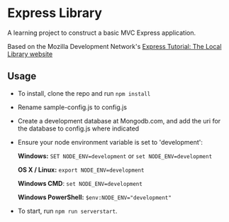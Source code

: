 # Express Library

A learning project to construct a basic MVC Express application.

Based on the Mozilla Development Network's [Express Tutorial: The Local Library website](https://developer.mozilla.org/en-US/docs/Learn/Server-side/Express_Nodejs/Tutorial_local_library_website) 

## Usage
* To install, clone the repo and run `npm install`
* Rename sample-config.js to config.js
* Create a development database at Mongodb.com, and add the uri for the database to config.js where indicated
* Ensure your node environment variable is set to 'development':

  __Windows:__
  `SET NODE_ENV=development`
  or
  `set NODE_ENV=development`

  __OS X / Linux:__
  `export NODE_ENV=development`

  __Windows CMD__:
  `set NODE_ENV=development`

  __Windows PowerShell:__
  `$env:NODE_ENV="development"`

* To start, run `npm run serverstart`.

